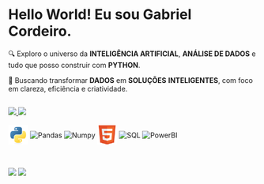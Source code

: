 # Hello World! Eu sou Gabriel Cordeiro.
🔍 Exploro o universo da **INTELIGÊNCIA ARTIFICIAL**, **ANÁLISE DE DADOS** e tudo que posso construir com **PYTHON**.

🚀 Buscando transformar **DADOS** em **SOLUÇÕES** **INTELIGENTES**, com foco em clareza, eficiência e criatividade.

##

<div>
  <a href="https://github.com/Gabriel-Cordeiro-da-Silva">
    <img height="170em" src="https://github-readme-stats.vercel.app/api?username=Gabriel-Cordeiro-da-Silva&show_icons=true&theme=github_dark&include_all_commits=true&count_private=true"/>
    <img height="170em" src="https://github-readme-stats.vercel.app/api/top-langs/?username=Gabriel-Cordeiro-da-Silva&layout=compact&langs_count=7&theme=highcontrast"/>
  </a>
</div>


<div style="display: inline_block"><br>
  <img align="center" alt="Python" height="40" width="40" src="https://raw.githubusercontent.com/devicons/devicon/master/icons/python/python-original.svg">
  <img align="center" alt="Pandas" height="40" width="40" src="https://cdn.jsdelivr.net/gh/devicons/devicon/icons/pandas/pandas-original.svg">
  <img align="center" alt="Numpy" height="40" width="40" src="https://cdn.jsdelivr.net/gh/devicons/devicon/icons/numpy/numpy-original.svg">
  <img align="center" alt="HTML" height="40" width="40" src="https://raw.githubusercontent.com/devicons/devicon/master/icons/html5/html5-original.svg">
  <img align="center" alt="SQL" height="40" width="40" src="https://cdn.jsdelivr.net/gh/devicons/devicon/icons/mysql/mysql-original.svg">
  <img align="center" alt="PowerBI" height="40" width="40" src="https://upload.wikimedia.org/wikipedia/commons/c/cf/New_Power_BI_Logo.svg">
</div>

<br/>

##

<div> 
  <a href="mailto:Gabrielopes@live.com" target="_blank"><img src="https://img.shields.io/badge/-Outlook-%23333?style=for-the-badge&logo=microsoft-outlook&logoColor=white"></a>
  <a href="https://www.linkedin.com/in/gabriel-cordeiro-da-silva-0444b5238/" target="_blank"><img src="https://img.shields.io/badge/-LinkedIn-%230077B5?style=for-the-badge&logo=linkedin&logoColor=white"></a> 
</div>
